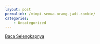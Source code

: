 ```yaml
---
layout: post
permalink: /mimpi-semua-orang-jadi-zombie/
categories:
    - Uncategorized
---
```


[Baca Selengkapnya](/01)
